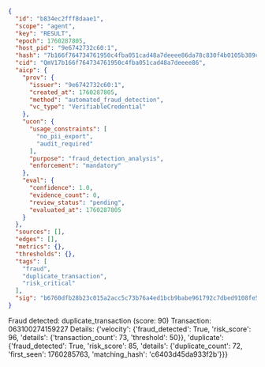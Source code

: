 ```json
{
  "id": "b834ec2fff8daae1",
  "scope": "agent",
  "key": "RESULT",
  "epoch": 1760287805,
  "host_pid": "9e6742732c60:1",
  "hash": "7b166f764734761950c4fba051cad48a7deeee86da78c830f4b0105b389c59cd",
  "cid": "QmV17b166f764734761950c4fba051cad48a7deeee86",
  "aicp": {
    "prov": {
      "issuer": "9e6742732c60:1",
      "created_at": 1760287805,
      "method": "automated_fraud_detection",
      "vc_type": "VerifiableCredential"
    },
    "ucon": {
      "usage_constraints": [
        "no_pii_export",
        "audit_required"
      ],
      "purpose": "fraud_detection_analysis",
      "enforcement": "mandatory"
    },
    "eval": {
      "confidence": 1.0,
      "evidence_count": 0,
      "review_status": "pending",
      "evaluated_at": 1760287805
    }
  },
  "sources": [],
  "edges": [],
  "metrics": {},
  "thresholds": {},
  "tags": [
    "fraud",
    "duplicate_transaction",
    "risk_critical"
  ],
  "sig": "b6760dfb28b23c015a2acc5c73b76a4ed1bcb9babe961792c7dbed9108fe59fd"
}
```

Fraud detected: duplicate_transaction (score: 90)
Transaction: 063100274159227
Details: {'velocity': {'fraud_detected': True, 'risk_score': 96, 'details': {'transaction_count': 73, 'threshold': 50}}, 'duplicate': {'fraud_detected': True, 'risk_score': 85, 'details': {'duplicate_count': 72, 'first_seen': 1760285763, 'matching_hash': 'c6403d45da933f2b'}}}